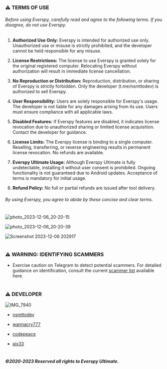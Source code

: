 ### ⚠ TERMS OF USE

  

###### Before using Everspy, carefully read and agree to the following terms. If you disagree, do not use Everspy.

  

1.  **Authorized Use Only:** Everspy is intended for authorized use only. Unauthorized use or misuse is strictly prohibited, and the developer cannot be held responsible for any misuse.

  

2.  **License Restrictions:** The license to use Everspy is granted solely for the original registered computer. Relocating Everspy without authorization will result in immediate license cancellation.

  

3.  **No Reproduction or Distribution:** Reproduction, distribution, or sharing of Everspy is strictly forbidden. Only the developer (t.me/nsmttodev) is authorized to sell Everspy.

  

4.  **User Responsibility:** Users are solely responsible for Everspy's usage. The developer is not liable for any damages arising from its use. Users must ensure compliance with all applicable laws.

  

5.  **Disabled Features:** If Everspy features are disabled, it indicates license revocation due to unauthorized sharing or limited license acquisition. Contact the developer for guidance.

  

6.  **License Limits:** The Everspy license is binding to a single computer. Reselling, transferring, or reverse engineering results in permanent license revocation. No refunds are available.

  

7.  **Everspy Ultimate Usage:** Although Everspy Ultimate is fully undetectable, installing it without user consent is prohibited. Ongoing functionality is not guaranteed due to Android updates. Acceptance of terms is mandatory for initial usage.

  

8.  **Refund Policy:** No full or partial refunds are issued after tool delivery.

  

###### By using Everspy, you agree to abide by these concise and clear terms.

#
![photo_2023-12-06_20-20-15](https://github.com/nsmttodev8/EverspyUltimate/assets/153156016/7a1f3285-c8d5-49d8-b51d-448a38219249)

![photo_2023-12-06_20-20-39](https://github.com/nsmttodev8/EverspyUltimate/assets/153156016/4a3d6eed-b891-4d23-a602-74505f684cd6)

![Screenshot 2023-12-06 202917](https://github.com/nsmttodev8/EverspyUltimate/assets/153156016/eae59cf4-901f-4f68-9b0f-53d9c3f9c399)
#

### ⚠ WARNING: IDENTIFYING SCAMMERS

- Exercise caution on Telegram to detect potential scammers. For detailed guidance on identification, consult the current [scammer list](https://telegra.ph/Warning-Scammers-11-29) available here.

#

### **⚠ DEVELOPER**

![IMG_7940](https://github.com/nsmttodev8/EverspyUltimate/assets/153156016/3c4388a4-a4b5-4bf3-a358-aa1cbf8367b7)

- [nsmttodev](https://t.me/nsmttodev)

- [wannacry777](https://t.me/wannacry777)

- [codepeace](https://t.me/codepeace)

- [aix33](https://t.me/aix33)

#

#




  
##### ©2020-2023 Reserved all rights to Everspy Ultimate.
